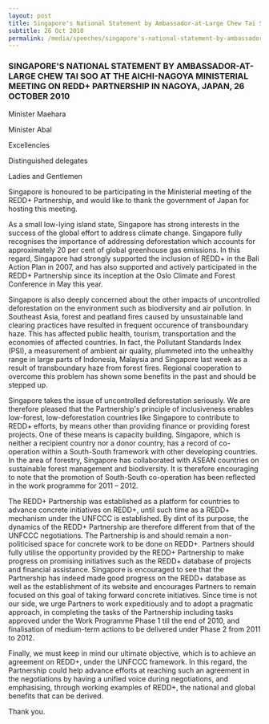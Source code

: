 ```yaml
---
layout: post
title: Singapore's National Statement by Ambassador-at-Large Chew Tai Soo at the Aichi-Nagoya Ministerial Meeting on REDD+ Partnership in Nagoya, Japan, 26 October 2010
subtitle: 26 Oct 2010
permalink: /media/speeches/singapore's-national-statement-by-ambassador-at-large-chew-tai-soo-at-the-aichi-nagoya-ministerial-meeting-on-redd-partnership-in-nagoya-japan-26-october-2010
---
```


### SINGAPORE'S NATIONAL STATEMENT BY AMBASSADOR-AT-LARGE CHEW TAI SOO AT THE AICHI-NAGOYA MINISTERIAL MEETING ON REDD+ PARTNERSHIP IN NAGOYA, JAPAN, 26 OCTOBER 2010

Minister Maehara

Minister Abal

Excellencies

Distinguished delegates

Ladies and Gentlemen

Singapore is honoured to be participating in the Ministerial meeting of the REDD+ Partnership, and would like to thank the government of Japan for hosting this meeting.

As a small low-lying island state, Singapore has strong interests in the success of the global effort to address climate change. Singapore fully recognises the importance of addressing deforestation which accounts for approximately 20 per cent of global greenhouse gas emissions. In this regard, Singapore had strongly supported the inclusion of REDD+ in the Bali Action Plan in 2007, and has also supported and actively participated in the REDD+ Partnership since its inception at the Oslo Climate and Forest Conference in May this year.

Singapore is also deeply concerned about the other impacts of uncontrolled deforestation on the environment such as biodiversity and air pollution. In Southeast Asia, forest and peatland fires caused by unsustainable land clearing practices have resulted in frequent occurence of transboundary haze. This has affected public health, tourism, transportation and the economies of affected countries. In fact, the Pollutant Standards Index (PSI), a measurement of ambient air quality, plummeted into the unhealthy range in large parts of Indonesia, Malaysia and Singapore last week as a result of transboundary haze from forest fires. Regional cooperation to overcome this problem has shown some benefits in the past and should be stepped up.

Singapore takes the issue of uncontrolled deforestation seriously. We are therefore pleased that the Partnership's principle of inclusiveness enables low-forest, low-deforestation countries like Singapore to contribute to REDD+ efforts, by means other than providing finance or providing forest projects. One of these means is capacity building. Singapore, which is neither a recipient country nor a donor country, has a record of co-operation within a South-South framework with other developing countries. In the area of forestry, Singapore has collaborated with ASEAN countries on sustainable forest management and biodiversity. It is therefore encouraging to note that the promotion of South-South co-operation has been reflected in the work programme for 2011 – 2012.

The REDD+ Partnership was established as a platform for countries to advance concrete initiatives on REDD+, until such time as a REDD+ mechanism under the UNFCCC is established. By dint of its purpose, the dynamics of the REDD+ Partnership are therefore different from that of the UNFCCC negotiations. The Partnership is and should remain a non-politicised space for concrete work to be done on REDD+. Partners should fully utilise the opportunity provided by the REDD+ Partnership to make progress on promising initiatives such as the REDD+ database of projects and financial assistance. Singapore is encouraged to see that the Partnership has indeed made good progress on the REDD+ database as well as the establishment of its website and encourages Partners to remain focused on this goal of taking forward concrete initiatives. Since time is not our side, we urge Partners to work expeditiously and to adopt a pragmatic approach, in completing the tasks of the Partnership including tasks approved under the Work Programme Phase 1 till the end of 2010, and finalisation of medium-term actions to be delivered under Phase 2 from 2011 to 2012.

Finally, we must keep in mind our ultimate objective, which is to achieve an agreement on REDD+, under the UNFCCC framework. In this regard, the Partnership could help advance efforts at reaching such an agreement in the negotiations by having a unified voice during negotiations, and emphasising, through working examples of REDD+, the national and global benefits that can be derived.

Thank you.

